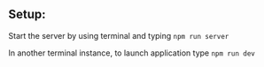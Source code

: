 <h2>Setup:</h2> 

Start the server by using terminal and typing
`npm run server`

In another terminal instance, to launch application type
`npm run dev`